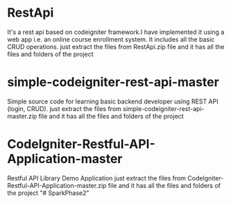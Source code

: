 # RestApi
It's a rest api based on codeigniter framework.I have implemented it using a web app i.e. an online course enrollment system.
It includes all the basic CRUD operations.
just extract the files from RestApi.zip file and it has all the files and folders of the project
# simple-codeigniter-rest-api-master
Simple source code for learning basic backend developer using REST API (login, CRUD).
just extract the files from simple-codeigniter-rest-api-master.zip file and it has all the files and folders of the project
# CodeIgniter-Restful-API-Application-master
Restful API Library Demo Application
just extract the files from CodeIgniter-Restful-API-Application-master.zip file and it has all the files and folders of the project
"# SparkPhase2" 
